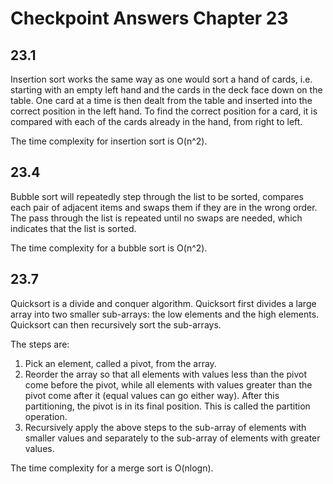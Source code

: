 # Checkpoint Answers Chapter 23 #
## 23.1 ##
Insertion sort works the same way as one would sort a hand of cards, i.e. starting with an empty left hand and the cards in the deck face down on the table. One card at a time is then dealt from the table and inserted into the correct position in the left hand. To find the correct position for a card, it is compared with each of the cards already in the hand, from right to left.  

The time complexity for insertion sort is O(n^2).   

## 23.4 ##
Bubble sort will repeatedly step through the list to be sorted, compares each pair of adjacent items and swaps them if they are in the wrong order. The pass through the list is repeated until no swaps are needed, which indicates that the list is sorted.  

The time complexity for a bubble sort is O(n^2).  

## 23.7 ##
Quicksort is a divide and conquer algorithm. Quicksort first divides a large array into two smaller sub-arrays: the low elements and the high elements. Quicksort can then recursively sort the sub-arrays.  
  
The steps are:

1. Pick an element, called a pivot, from the array.  
2. Reorder the array so that all elements with values less than the pivot come before the pivot, while all elements with values greater than the pivot come after it (equal values can go either way). After this partitioning, the pivot is in its final position. This is called the partition operation.  
3. Recursively apply the above steps to the sub-array of elements with smaller values and separately to the sub-array of elements with greater values.  

The time complexity for a merge sort is O(nlogn).  
